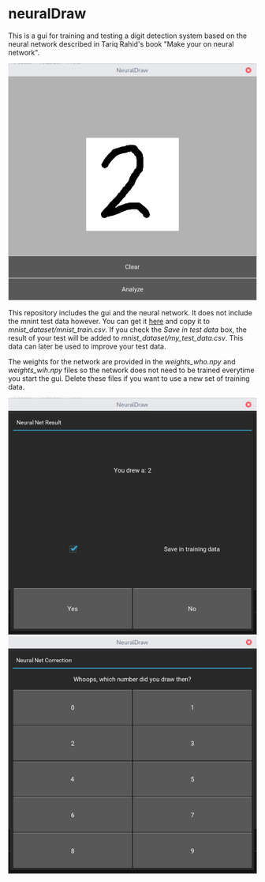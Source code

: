 # neuralDraw
This is a gui for training and testing a digit detection system based on the neural network described in Tariq Rahid's book "Make your on neural network".

![Drawing](https://raw.githubusercontent.com/F4b1-/neuralDraw/master/readme_images/draw.png)

This repository includes the gui and the neural network. It does not include the mnint test data however. You can get it [here](http://www.pjreddie.com/media/files/mnist_train.csv) and copy it to _mnist_dataset/mnist_train.csv_.
If you check the _Save in test data_ box, the result of your test will be added to _mnist_dataset/my_test_data.csv_. This data can later be used to improve your test data.

The weights for the network are provided in the _weights_who.npy_ and _weights_wih.npy_ files so the network does not need to be trained everytime you start the gui. Delete these files if you want to use a new set of training data.

![Correction](https://raw.githubusercontent.com/F4b1-/neuralDraw/master/readme_images/result.png)
![Correction](https://raw.githubusercontent.com/F4b1-/neuralDraw/master/readme_images/correct.png)

